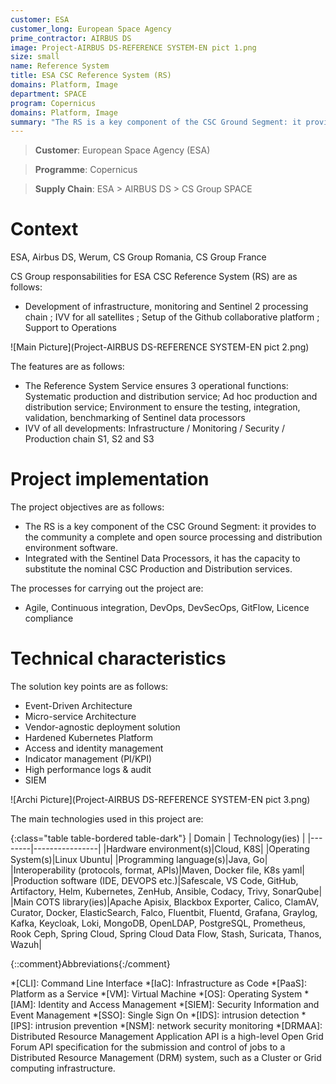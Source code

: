 ```yaml
---
customer: ESA
customer_long: European Space Agency
prime_contractor: AIRBUS DS
image: Project-AIRBUS DS-REFERENCE SYSTEM-EN pict 1.png
size: small
name: Reference System
title: ESA CSC Reference System (RS)
domains: Platform, Image
department: SPACE
program: Copernicus
domains: Platform, Image
summary: "The RS is a key component of the CSC Ground Segment: it provides to the community a complete and open source processing and distribution environment software. Integrated with the Sentinel Data Processors, it has the capacity to substitute the nominal CSC Production and Distribution services."
---
```


> __Customer__\: European Space Agency (ESA)

> __Programme__\: Copernicus

> __Supply Chain__\: ESA > AIRBUS DS >  CS Group SPACE


# Context

ESA, Airbus DS, Werum, CS Group Romania, CS Group France

CS Group responsabilities for ESA CSC Reference System (RS) are as follows:
* Development of infrastructure, monitoring and Sentinel 2 processing chain ; IVV for all satellites ; Setup of the Github collaborative platform ; Support to Operations

![Main Picture](Project-AIRBUS DS-REFERENCE SYSTEM-EN pict 2.png)

The features are as follows:
* The Reference System Service ensures 3 operational functions: Systematic production and distribution service; Ad hoc production and distribution service; Environment to ensure the testing, integration, validation, benchmarking of Sentinel data processors
* IVV of all developments: Infrastructure / Monitoring / Security / Production chain S1, S2 and S3

# Project implementation

The project objectives are as follows:
* The RS is a key component of the CSC Ground Segment: it provides to the community a complete and open source processing and distribution environment software. 
* Integrated with the Sentinel Data Processors, it has the capacity to substitute the nominal CSC Production and Distribution services.

The processes for carrying out the project are:
* Agile, Continuous integration, DevOps, DevSecOps, GitFlow, Licence compliance

# Technical characteristics

The solution key points are as follows:
* Event-Driven Architecture
* Micro-service Architecture
* Vendor-agnostic deployment solution
* Hardened Kubernetes Platform
* Access and identity management
* Indicator management (PI/KPI)
* High performance logs & audit
* SIEM

![Archi Picture](Project-AIRBUS DS-REFERENCE SYSTEM-EN pict 3.png)

The main technologies used in this project are:

{:class="table table-bordered table-dark"}
| Domain | Technology(ies) |
|--------|----------------|
|Hardware environment(s)|Cloud, K8S|
|Operating System(s)|Linux Ubuntu|
|Programming language(s)|Java, Go|
|Interoperability (protocols, format, APIs)|Maven, Docker file, K8s yaml|
|Production software (IDE, DEVOPS etc.)|Safescale, VS Code, GitHub, Artifactory, Helm, Kubernetes, ZenHub, Ansible, Codacy, Trivy, SonarQube|
|Main COTS library(ies)|Apache Apisix, Blackbox Exporter, Calico, ClamAV, Curator, Docker, ElasticSearch, Falco, Fluentbit, Fluentd, Grafana, Graylog, Kafka, Keycloak, Loki, MongoDB, OpenLDAP, PostgreSQL, Prometheus, Rook Ceph, Spring Cloud, Spring Cloud Data Flow, Stash, Suricata, Thanos, Wazuh|



{::comment}Abbreviations{:/comment}

*[CLI]: Command Line Interface
*[IaC]: Infrastructure as Code
*[PaaS]: Platform as a Service
*[VM]: Virtual Machine
*[OS]: Operating System
*[IAM]: Identity and Access Management
*[SIEM]: Security Information and Event Management
*[SSO]: Single Sign On
*[IDS]: intrusion detection
*[IPS]: intrusion prevention
*[NSM]: network security monitoring
*[DRMAA]: Distributed Resource Management Application API is a high-level Open Grid Forum API specification for the submission and control of jobs to a Distributed Resource Management (DRM) system, such as a Cluster or Grid computing infrastructure.
